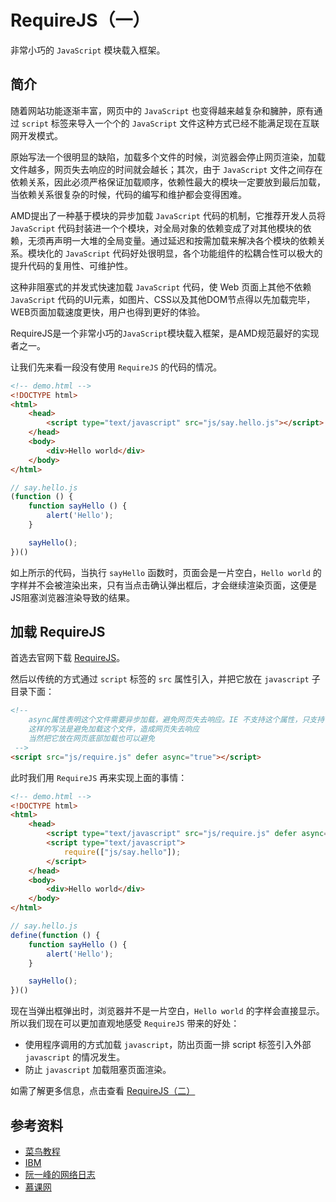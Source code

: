 # RequireJS（一）
非常小巧的 `JavaScript` 模块载入框架。

## 简介
随着网站功能逐渐丰富，网页中的 `JavaScript` 也变得越来越复杂和臃肿，原有通过 `script` 标签来导入一个个的 `JavaScript` 文件这种方式已经不能满足现在互联网开发模式。

原始写法一个很明显的缺陷，加载多个文件的时候，浏览器会停止网页渲染，加载文件越多，网页失去响应的时间就会越长；其次，由于 `JavaScript` 文件之间存在依赖关系，因此必须严格保证加载顺序，依赖性最大的模块一定要放到最后加载，当依赖关系很复杂的时候，代码的编写和维护都会变得困难。

AMD提出了一种基于模块的异步加载 `JavaScript` 代码的机制，它推荐开发人员将 `JavaScript` 代码封装进一个个模块，对全局对象的依赖变成了对其他模块的依赖，无须再声明一大堆的全局变量。通过延迟和按需加载来解决各个模块的依赖关系。模块化的 `JavaScript` 代码好处很明显，各个功能组件的松耦合性可以极大的提升代码的复用性、可维护性。

这种非阻塞式的并发式快速加载 `JavaScript` 代码，使 Web 页面上其他不依赖 `JavaScript` 代码的UI元素，如图片、CSS以及其他DOM节点得以先加载完毕，WEB页面加载速度更快，用户也得到更好的体验。

RequireJS是一个非常小巧的`JavaScript`模块载入框架，是AMD规范最好的实现者之一。

让我们先来看一段没有使用 `RequireJS` 的代码的情况。

```html
<!-- demo.html -->
<!DOCTYPE html>
<html>
    <head>
        <script type="text/javascript" src="js/say.hello.js"></script>
    </head>
    <body>
        <div>Hello world</div>
    </body>
</html>
```

```javascript
// say.hello.js
(function () {
    function sayHello () {
        alert('Hello');
    }

    sayHello();
})()
```

如上所示的代码，当执行 `sayHello` 函数时，页面会是一片空白，`Hello world` 的字样并不会被渲染出来，只有当点击确认弹出框后，才会继续渲染页面，这便是JS阻塞浏览器渲染导致的结果。

## 加载 RequireJS
首选去官网下载 [RequireJS](https://requirejs.org/)。

然后以传统的方式通过 `script` 标签的 `src` 属性引入，并把它放在 `javascript` 子目录下面：

```html
<!-- 
    async属性表明这个文件需要异步加载，避免网页失去响应。IE 不支持这个属性，只支持 defer
    这样的写法是避免加载这个文件，造成网页失去响应
    当然把它放在网页底部加载也可以避免
 -->
<script src="js/require.js" defer async="true"></script>
```

此时我们用 `RequireJS` 再来实现上面的事情：

```html
<!-- demo.html -->
<!DOCTYPE html>
<html>
    <head>
        <script type="text/javascript" src="js/require.js" defer async="true"></script>
        <script type="text/javascript">
            require(["js/say.hello"]);
        </script>
    </head>
    <body>
        <div>Hello world</div>
    </body>
</html>
```

```javascript
// say.hello.js
define(function () {
    function sayHello () {
        alert('Hello');
    }

    sayHello();
})()
```

现在当弹出框弹出时，浏览器并不是一片空白，`Hello world` 的字样会直接显示。所以我们现在可以更加直观地感受 `RequireJS` 带来的好处：

 * 使用程序调用的方式加载 `javascript`，防出页面一排 script 标签引入外部 `javascript` 的情况发生。
 * 防止 `javascript` 加载阻塞页面渲染。

<p class="text-right">
    如需了解更多信息，点击查看 <a href="./RequireJS-1.html">RequireJS（二）</a>
</p>

## 参考资料
 * [菜鸟教程](http://www.runoob.com/w3cnote/requirejs-tutorial-1.html)
 * [IBM](https://www.ibm.com/developerworks/cn/web/1209_shiwei_requirejs/index.html)
 * [阮一峰的网络日志](http://www.ruanyifeng.com/blog/2012/11/require_js.html)
 * [慕课网](https://www.imooc.com/learn/787)